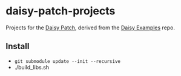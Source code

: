 # daisy-patch-projects

Projects for the [Daisy Patch](https://electro-smith.com/products/patch), 
derived from the [Daisy Examples](https://github.com/electro-smith/DaisyExamples) repo.

## Install

- `git submodule update --init --recursive`
- ./build_libs.sh

